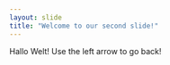 ```yaml
---
layout: slide
title: "Welcome to our second slide!"
---
```

Hallo Welt!
Use the left arrow to go back!
